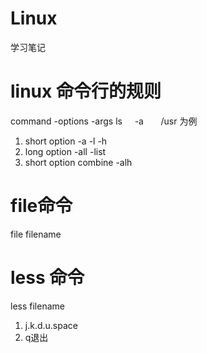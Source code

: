 # Linux
学习笔记
# linux 命令行的规则

command -options -args
ls      -a       /usr 为例

1. short option -a -l -h
2. long option -all -list
3. short option combine -alh

# file命令
file filename
# less 命令
less filename
1. j.k.d.u.space
2. q退出


